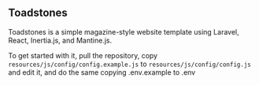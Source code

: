 Toadstones
----------

Toadstones is a simple magazine-style website template using Laravel, React, Inertia.js, and Mantine.js.

To get started with it, pull the repository, copy `resources/js/config/config.example.js` to 
`resources/js/config/config.js` and edit it, and do the same copying .env.example to .env
